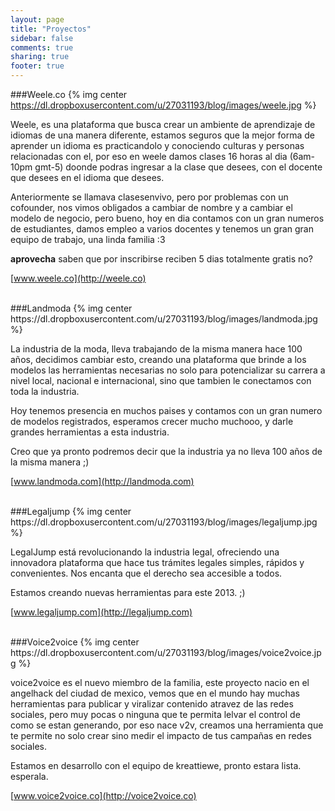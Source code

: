 ```yaml
---
layout: page
title: "Proyectos"
sidebar: false
comments: true
sharing: true
footer: true
---
```


###Weele.co
{% img center https://dl.dropboxusercontent.com/u/27031193/blog/images/weele.jpg %}

Weele, es una plataforma que busca crear un ambiente de aprendizaje de idiomas de una manera diferente, estamos seguros que la mejor forma de aprender un idioma es practicandolo y conociendo culturas y personas relacionadas con el, por eso en weele damos clases 16 horas al dia (6am-10pm gmt-5) doonde podras ingresar a la clase que desees, con el docente que desees en el idioma que desees.

Anteriormente se llamava clasesenvivo, pero por problemas con un cofounder, nos vimos obligados a cambiar de nombre y a cambiar el modelo de negocio, pero bueno, hoy en dia contamos con un gran numeros de estudiantes, damos empleo a varios docentes y tenemos un gran gran equipo de trabajo, una linda familia :3

**aprovecha** saben que por inscribirse reciben 5 dias totalmente gratis no?

[www.weele.co](http://weele.co)


 <br />
###Landmoda
{% img center https://dl.dropboxusercontent.com/u/27031193/blog/images/landmoda.jpg %}

La industria de la moda, lleva trabajando de la misma manera hace 100 años, decidimos cambiar esto, creando una plataforma que brinde a los modelos las herramientas necesarias no solo para potencializar su carrera a nivel local, nacional e internacional, sino que tambien le conectamos con toda la industria.

Hoy tenemos presencia en muchos paises y contamos con un gran numero de modelos registrados, esperamos crecer mucho muchooo, y darle grandes herramientas a esta industria.

Creo que ya pronto podremos decir que la industria ya no lleva 100 años de la misma manera ;)

[www.landmoda.com](http://landmoda.com)



 <br />
###Legaljump
{% img center https://dl.dropboxusercontent.com/u/27031193/blog/images/legaljump.jpg %}

LegalJump está revolucionando la industria legal, ofreciendo una innovadora plataforma que hace tus trámites legales simples, rápidos y convenientes. Nos encanta que el derecho sea accesible a todos.

Estamos creando nuevas herramientas para este 2013. ;)

[www.legaljump.com](http://legaljump.com)

<br />
###Voice2voice
{% img center https://dl.dropboxusercontent.com/u/27031193/blog/images/voice2voice.jpg %}

voice2voice es el nuevo miembro de la familia, este proyecto nacio en el angelhack del ciudad de mexico, vemos que en el mundo hay muchas herramientas para publicar y viralizar contenido atravez de las redes sociales, pero muy pocas o ninguna que te permita lelvar el control de como se estan generando, por eso nace v2v, creamos una herramienta que te permite no solo crear sino medir el impacto de tus campañas en redes sociales.

Estamos en desarrollo con el equipo de kreattiewe, pronto estara lista. esperala.

[www.voice2voice.co](http://voice2voice.co)

 <br />



